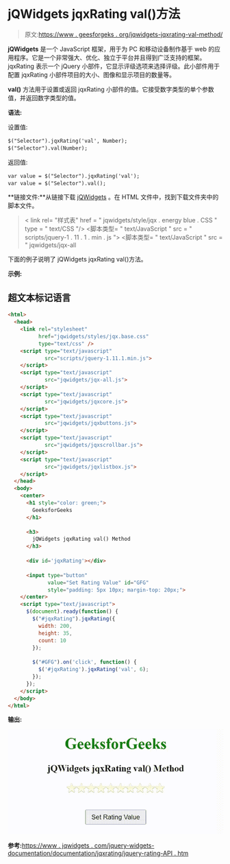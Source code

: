 # jQWidgets jqxRating val()方法

> 原文:[https://www . geesforgeks . org/jqwidgets-jqxrating-val-method/](https://www.geeksforgeeks.org/jqwidgets-jqxrating-val-method/)

**jQWidgets** 是一个 JavaScript 框架，用于为 PC 和移动设备制作基于 web 的应用程序。它是一个非常强大、优化、独立于平台并且得到广泛支持的框架。jqxRating 表示一个 jQuery 小部件，它显示评级选项来选择评级。此小部件用于配置 jqxRating 小部件项目的大小、图像和显示项目的数量等。

**val()** 方法用于设置或返回 jqxRating 小部件的值。它接受数字类型的单个参数值，并返回数字类型的值。

**语法:**

设置值:

```html
$("Selector").jqxRating('val', Number);
$("Selector").val(Number);
```

返回值:

```html
var value = $("Selector").jqxRating('val');
var value = $("Selector").val();
```

**链接文件:**从链接下载 [jQWidgets](https://www.jqwidgets.com/download/) 。在 HTML 文件中，找到下载文件夹中的脚本文件。

> <link rel="”stylesheet”" href="”jqwidgets/styles/jqx.base.css”" type="”text/css”">
> < link rel= "样式表" href = " jqwidgets/style/jqx . energy blue . CSS " type = " text/CSS "/>
> <脚本类型= " text/JavaScript " src = " scripts/jquery-1 . 11 . 1 . min . js "></脚本>
> <脚本类型= " text/JavaScript " src = " jqwidgets/jqx-all

下面的例子说明了 jQWidgets jqxRating val()方法。

**示例:**

## 超文本标记语言

```html
<html>
  <head>
    <link rel="stylesheet" 
          href="jqwidgets/styles/jqx.base.css" 
          type="text/css" />
    <script type="text/javascript"
            src="scripts/jquery-1.11.1.min.js">
    </script>
    <script type="text/javascript" 
            src="jqwidgets/jqx-all.js">
    </script>
    <script type="text/javascript" 
            src="jqwidgets/jqxcore.js">
    </script>
    <script type="text/javascript" 
            src="jqwidgets/jqxbuttons.js">
    </script>
    <script type="text/javascript" 
            src="jqwidgets/jqxscrollbar.js">
    </script>
    <script type="text/javascript" 
            src="jqwidgets/jqxlistbox.js">
    </script>
  </head>
  <body>
    <center>
      <h1 style="color: green;">
        GeeksforGeeks
      </h1>

      <h3>
        jQWidgets jqxRating val() Method
      </h3>

      <div id='jqxRating'></div>

      <input type="button" 
             value="Set Rating Value" id="GFG"
             style="padding: 5px 10px; margin-top: 20px;">
    </center>
    <script type="text/javascript">
      $(document).ready(function() {
        $("#jqxRating").jqxRating({
          width: 200,
          height: 35,
          count: 10
        });

        $("#GFG").on('click', function() {
          $('#jqxRating').jqxRating('val', 6); 
        });
      });
    </script>
  </body>
</html>
```

**输出:**

![](img/6cb9606da9a5f3c8bcf0c040a078a1f3.png)

**参考:**[https://www . jqwidgets . com/jquery-widgets-documentation/documentation/jqxrating/jquery-rating-API . htm](https://www.jqwidgets.com/jquery-widgets-documentation/documentation/jqxrating/jquery-rating-api.htm)
